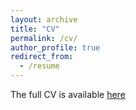 ```yaml
---
layout: archive
title: "CV"
permalink: /cv/
author_profile: true
redirect_from:
  - /resume
---
```

The full CV is available [here](https://sherrylixuecheng.github.io/files/LixueCheng_Resume.pdf) 


<!---
Education
======
* B.S. in Chemistry (H), Math (H), Biochemistry, Molecular Biology, University of Wisconsin-Madison, 2016
* Ph.D in Theoretical, California Institute of Technology, 2022 (expected)

Work experience
======
* July 2021– September 2021: Research Intern
  * Tencent Quantum Lab, Tencent
  * Duties: (1) Work on the interface between machine learning and physical problems, including molecular modeling, drug design and material design. (2) Develop, implement and test Bayesian learning algorithm in real world problems in the fields of biology, chemistry and material sciences.

* September 2014–January 2015: Research Assistant
  * Sonoco Products Co., 455 Science Drive, Madison, WI
  * Duties included: (1) Measure geometries and properties of different materials and perform mathematical modeling of the products. (2) Analyzing data using various software, for example, Excel, Auto CAD, FEA. (3) Develop test devices and search the literature to support our own research projects

Publications
======
Please refere to the Publication page
  
